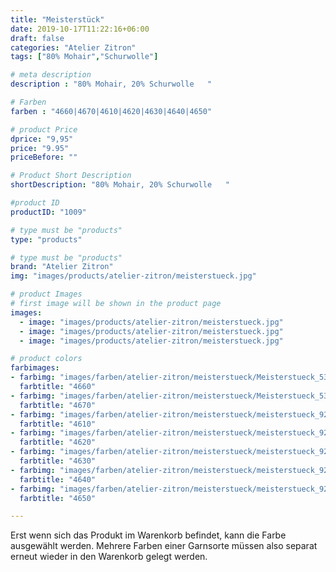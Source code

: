 ```yaml
---
title: "Meisterstück"
date: 2019-10-17T11:22:16+06:00
draft: false
categories: "Atelier Zitron"
tags: ["80% Mohair","Schurwolle"]

# meta description
description : "80% Mohair, 20% Schurwolle	"

# Farben
farben : "4660|4670|4610|4620|4630|4640|4650"

# product Price
dprice: "9,95"
price: "9.95"
priceBefore: ""

# Product Short Description
shortDescription: "80% Mohair, 20% Schurwolle	"

#product ID
productID: "1009"

# type must be "products"
type: "products"

# type must be "products"
brand: "Atelier Zitron"
img: "images/products/atelier-zitron/meisterstueck.jpg"    

# product Images
# first image will be shown in the product page
images:
  - image: "images/products/atelier-zitron/meisterstueck.jpg"
  - image: "images/products/atelier-zitron/meisterstueck.jpg"
  - image: "images/products/atelier-zitron/meisterstueck.jpg"

# product colors
farbimages:
- farbimg: "images/farben/atelier-zitron/meisterstueck/Meisterstueck_5392_4660_1.jpg"	
  farbtitle: "4660"
- farbimg: "images/farben/atelier-zitron/meisterstueck/Meisterstueck_5393_4670_1.jpg"	
  farbtitle: "4670"
- farbimg: "images/farben/atelier-zitron/meisterstueck/meisterstueck_9210_4610_1.jpg"	
  farbtitle: "4610"
- farbimg: "images/farben/atelier-zitron/meisterstueck/meisterstueck_9216_4620_1.jpg"	
  farbtitle: "4620"
- farbimg: "images/farben/atelier-zitron/meisterstueck/meisterstueck_9218_4630_1.jpg"	
  farbtitle: "4630"
- farbimg: "images/farben/atelier-zitron/meisterstueck/meisterstueck_9224_4640_1.jpg"	
  farbtitle: "4640"
- farbimg: "images/farben/atelier-zitron/meisterstueck/meisterstueck_9226_4650_1.jpg"	
  farbtitle: "4650"

---
```


Erst wenn sich das Produkt im Warenkorb befindet, kann die Farbe ausgewählt werden.
Mehrere Farben einer Garnsorte müssen also separat erneut wieder in den Warenkorb gelegt werden.
